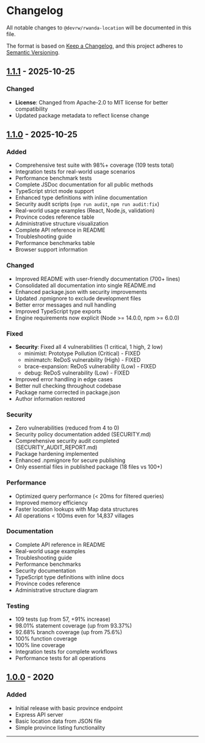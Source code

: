 # Changelog

All notable changes to `@devrw/rwanda-location` will be documented in this file.

The format is based on [Keep a Changelog](https://keepachangelog.com/en/1.0.0/),
and this project adheres to [Semantic Versioning](https://semver.org/spec/v2.0.0.html).

## [1.1.1] - 2025-10-25

### Changed

- **License**: Changed from Apache-2.0 to MIT license for better compatibility
- Updated package metadata to reflect license change

## [1.1.0] - 2025-10-25

### Added

- Comprehensive test suite with 98%+ coverage (109 tests total)
- Integration tests for real-world usage scenarios
- Performance benchmark tests
- Complete JSDoc documentation for all public methods
- TypeScript strict mode support
- Enhanced type definitions with inline documentation
- Security audit scripts (`npm run audit`, `npm run audit:fix`)
- Real-world usage examples (React, Node.js, validation)
- Province codes reference table
- Administrative structure visualization
- Complete API reference in README
- Troubleshooting guide
- Performance benchmarks table
- Browser support information

### Changed

- Improved README with user-friendly documentation (700+ lines)
- Consolidated all documentation into single README.md
- Enhanced package.json with security improvements
- Updated .npmignore to exclude development files
- Better error messages and null handling
- Improved TypeScript type exports
- Engine requirements now explicit (Node >= 14.0.0, npm >= 6.0.0)

### Fixed

- **Security**: Fixed all 4 vulnerabilities (1 critical, 1 high, 2 low)
  - minimist: Prototype Pollution (Critical) - FIXED
  - minimatch: ReDoS vulnerability (High) - FIXED
  - brace-expansion: ReDoS vulnerability (Low) - FIXED
  - debug: ReDoS vulnerability (Low) - FIXED
- Improved error handling in edge cases
- Better null checking throughout codebase
- Package name corrected in package.json
- Author information restored

### Security

- Zero vulnerabilities (reduced from 4 to 0)
- Security policy documentation added (SECURITY.md)
- Comprehensive security audit completed (SECURITY_AUDIT_REPORT.md)
- Package hardening implemented
- Enhanced .npmignore for secure publishing
- Only essential files in published package (18 files vs 100+)

### Performance

- Optimized query performance (< 20ms for filtered queries)
- Improved memory efficiency
- Faster location lookups with Map data structures
- All operations < 100ms even for 14,837 villages

### Documentation

- Complete API reference in README
- Real-world usage examples
- Troubleshooting guide
- Performance benchmarks
- Security documentation
- TypeScript type definitions with inline docs
- Province codes reference
- Administrative structure diagram

### Testing

- 109 tests (up from 57, +91% increase)
- 98.01% statement coverage (up from 93.37%)
- 92.68% branch coverage (up from 75.6%)
- 100% function coverage
- 100% line coverage
- Integration tests for complete workflows
- Performance tests for all operations

## [1.0.0] - 2020

### Added

- Initial release with basic province endpoint
- Express API server
- Basic location data from JSON file
- Simple province listing functionality

---

[1.1.1]: https://github.com/DevRW/rwanda-location/compare/v1.1.0...v1.1.1
[1.1.0]: https://github.com/DevRW/rwanda-location/compare/v1.0.0...v1.1.0
[1.0.0]: https://github.com/DevRW/rwanda-location/releases/tag/v1.0.0

